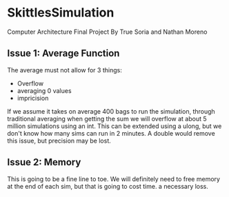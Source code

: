 # SkittlesSimulation
Computer Architecture Final Project By True Soria and Nathan Moreno

## Issue 1: Average Function
The average must not allow for 3 things:
 - Overflow
 - averaging 0 values
 - impricision

  If we assume it takes on average 400 bags to run the simulation, through traditional averaging when getting the sum we will overflow at about 5 million simulations using an int. This can be extended using a ulong, but we don't know how many sims can run in 2 minutes. A double would remove this issue, but precision may be lost.

## Issue 2: Memory
This is going to be a fine line to toe. We will definitely need to free memory at the end of each sim, but that is going to cost time. a necessary loss.
